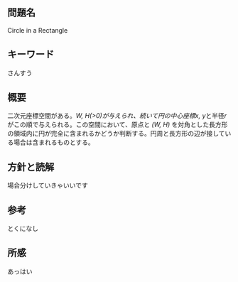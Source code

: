 ## 問題名
Circle in a Rectangle
## キーワード
さんすう
## 概要
二次元座標空間がある。*W, H(>0)*が与えられ、続いて円の中心座標*x, y*と半径*r*がこの順で与えられる。この空間において、原点と *(W, H)* を対角とした長方形の領域内に円が完全に含まれるかどうか判断する。円周と長方形の辺が接している場合は含まれるものとする。
## 方針と読解
場合分けしていきゃいいです
## 参考
とくになし
## 所感
あっはい